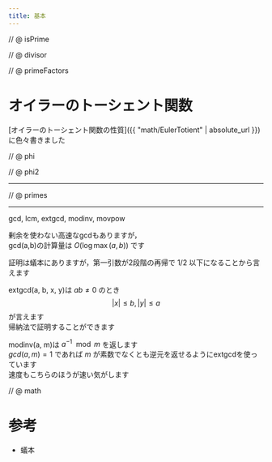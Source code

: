 ```yaml
---
title: 基本
---
```


// @ isPrime

// @ divisor

// @ primeFactors

# オイラーのトーシェント関数

[オイラーのトーシェント関数の性質]({{ "math/EulerTotient" | absolute_url }}) に色々書きました

// @ phi

// @ phi2

---

// @ primes

---

gcd, lcm, extgcd, modinv, movpow

剰余を使わない高速なgcdもありますが，  
gcd(a,b)の計算量は $O(\log \max(a, b))$ です

証明は蟻本にありますが，第一引数が2段階の再帰で $1/2$ 以下になることから言えます

extgcd(a, b, x, y)は $ab \not= 0$ のとき $$|x| \leq b, |y| \leq a$$ が言えます  
帰納法で証明することができます

modinv(a, m)は $a^{-1} \mod m$ を返します  
$gcd(a, m) = 1$ であれば $m$ が素数でなくとも逆元を返せるようにextgcdを使っています  
速度もこちらのほうが速い気がします

// @ math

# 参考

* 蟻本


